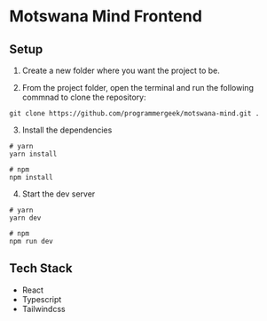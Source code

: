 # Motswana Mind Frontend

## Setup

1. Create a new folder where you want the project to be.

2. From the project folder, open the terminal and run the following commnad to clone the repository:

```shell
git clone https://github.com/programmergeek/motswana-mind.git .
```

3. Install the dependencies

```shell
# yarn
yarn install

# npm
npm install
```

4. Start the dev server

```shell
# yarn
yarn dev

# npm
npm run dev
```

## Tech Stack

- React
- Typescript
- Tailwindcss
